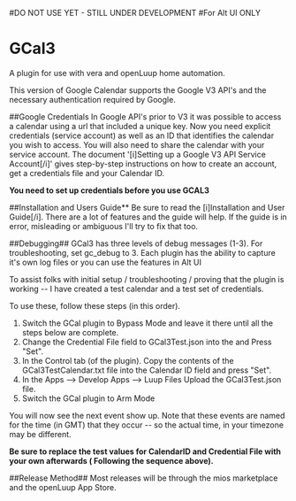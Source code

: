 #DO NOT USE YET - STILL UNDER DEVELOPMENT
#For Alt UI ONLY


# GCal3
A plugin for use with vera and openLuup home automation.



This version of Google Calendar supports the Google V3 API's and the necessary authentication required by Google.

##Google Credentials
In Google API's prior to V3 it was possible to access a calendar using a url that included a unique key.
Now you need explicit credentials (service account) as well as an ID that identifies the calendar you wish to access.
You will also need to share the calendar with your service account.
The document '[i]Setting up a Google V3 API Service Account[/i]' gives step-by-step instructions on how to create an account, get a credentials file and your Calendar ID.

**You need to set up credentials before you use GCAL3**

##Installation and Users Guide**
Be sure to read the [i]Installation and User Guide[/i].
There are a lot of features and the guide will help.  If the guide is in error, misleading or ambiguous
I'll try to fix that too.

##Debugging##
GCal3 has three levels of debug messages (1-3).   For troubleshooting, set gc_debug to 3.
Each plugin has the ability to capture it's own log files or you can use the features in Alt UI

To assist folks with initial setup / troubleshooting / proving that the plugin is working -- I have created a test calendar and a test set of credentials.

To use these, follow these steps (in this order).
1. Switch the GCal plugin to Bypass Mode and leave it there until all the steps below are complete.
2. Change the Credential File field to GCal3Test.json into the and Press "Set".
3.  In the Control tab (of the plugin).  Copy the contents of the GCal3TestCalendar.txt file into the Calendar ID field and press "Set".
4.  In the Apps --> Develop Apps --> Luup Files  Upload the GCal3Test.json file.
5. Switch the GCal plugin to Arm Mode

You will now see the next event show up.  Note that these events are named for the time (in GMT) that they occur -- so the actual time, in your timezone may be different.

**Be sure to replace the test values for CalendarID and Credential File with your own afterwards ( Following the sequence above).**

##Release Method##
Most releases will be through the mios marketplace and the openLuup App Store.
